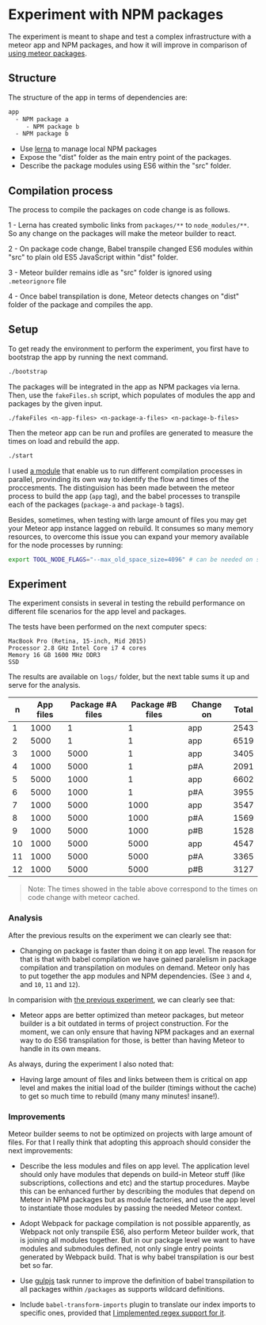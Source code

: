 # Experiment with NPM packages

The experiment is meant to shape and test a complex infrastructure with a meteor app and NPM packages, and how it will improve in comparison of [using meteor packages](../with-meteor-packages/README.md).

## Structure

The structure of the app in terms of dependencies are:

``` bash
app
  - NPM package a
     - NPM package b
  - NPM package b
```

- Use [lerna](https://lernajs.io/) to manage local NPM packages
- Expose the "dist" folder as the main entry point of the packages.
- Describe the package modules using ES6 within the "src" folder.

## Compilation process

The process to compile the packages on code change is as follows.

1 - Lerna has created symbolic links from `packages/**` to `node_modules/**`. So any change on the packages will make the meteor builder to react.

2 - On package code change, Babel transpile changed ES6 modules within "src" to plain old ES5 JavaScript within "dist" folder.

3 - Meteor builder remains idle as "src" folder is ignored using `.meteorignore` file

4 - Once babel transpilation is done, Meteor detects changes on "dist" folder of the package and compiles the app.

## Setup

To get ready the environment to perform the experiment, you first have to bootstrap the app by running the next command.

``` bash
./bootstrap
```

 The packages will be integrated in the app as NPM packages via lerna. Then, use the `fakeFiles.sh` script, which populates of modules the app and packages by the given input.

``` shell
./fakeFiles <n-app-files> <n-package-a-files> <n-package-b-files>
```

Then the meteor app can be run and profiles are generated to measure the times on load and rebuild the app.

``` bash
./start
```

I used [a module](https://www.npmjs.com/package/concurrently) that enable us to run different compilation processes in parallel, provinding its own way to identify the flow and times of the proccesments. The distinguision has been made between the meteor process to build the app (`app` tag), and the babel processes to transpile each of the packages (`package-a` and `package-b` tags).

Besides, sometimes, when testing with large amount of files you may get your Meteor app instance lagged on rebuild. It consumes so many memory resources, to overcome this issue you can expand your memory available for the node processes by running:

``` bash
export TOOL_NODE_FLAGS="--max_old_space_size=4096" # can be needed on secenarios with many files
```

## Experiment

The experiment consists in several in testing the rebuild performance on different file scenarios for the app level and packages.

The tests have been performed on the next computer specs:

``` shell
MacBook Pro (Retina, 15-inch, Mid 2015)
Processor 2.8 GHz Intel Core i7 4 cores
Memory 16 GB 1600 MHz DDR3
SSD
```

The results are available on `logs/` folder, but the next table sums it up and serve for the analysis.

| n  | App files | Package #A files | Package #B files | Change on | Total |
|----|-----------|------------------|------------------|-----------|-------|
| 1  |    1000   |         1        |         1        |    app    | 2543  |
| 2  |    5000   |         1        |         1        |    app    | 6519  |
| 3  |    1000   |       5000       |         1        |    app    | 3405  |
| 4  |    1000   |       5000       |         1        |    p#A    | 2091  |
| 5  |    5000   |       1000       |         1        |    app    | 6602  |
| 6  |    5000   |       1000       |         1        |    p#A    | 3955  |
| 7  |    1000   |       5000       |       1000       |    app    | 3547  |
| 8  |    1000   |       5000       |       1000       |    p#A    | 1569  |
| 9  |    1000   |       5000       |       1000       |    p#B    | 1528  |
| 10 |    1000   |       5000       |       5000       |    app    | 4547  |
| 11 |    1000   |       5000       |       5000       |    p#A    | 3365  |
| 12 |    1000   |       5000       |       5000       |    p#B    | 3127  |

> Note: The times showed in the table above correspond to the times on code change with meteor cached.

### Analysis

After the previous results on the experiment we can clearly see that:

- Changing on package is faster than doing it on app level. The reason for that is that with babel compilation we have gained paralelism in package compilation and transpilation on modules on demand. Meteor only has to put together the app modules and NPM dependencies. (See `3` and `4`, and `10`, `11` and `12`).

In comparision with [the previous experiment](../with-meteor-packages/README.md#Analysis), we can clearly see that:

- Meteor apps are better optimized than meteor packages, but meteor builder is a bit outdated in terms of project construction. For the moment, we can only ensure that having NPM packages and an exernal way to do ES6 transpilation for those, is better than having Meteor to handle in its own means.

As always, during the experiment I also noted that:

- Having large amount of files and links between them is critical on app level and makes the initial load of the builder (timings without the cache) to get so much time to rebuild (many many minutes! insane!).

### Improvements

Meteor builder seems to not be optimized on projects with large amount of files. For that I really think that adopting this approach should consider the next improvements:

- Describe the less modules and files on app level. The application level should only have modules that depends on build-in Meteor stuff (like subscriptions, collections and etc) and the startup procedures. Maybe this can be enhanced further by describing the modules that depend on Meteor in NPM packages but as module factories, and use the app level to instantiate those modules by passing the needed Meteor context.

- Adopt Webpack for package compilation is not possible apparently, as Webpack not only transpile ES6, also perform Meteor builder work, that is joining all modules together. But in our package level we want to have modules and submodules defined, not only single entry points generated by Webpack build. That is why babel transpilation is our best bet so far.

- Use [gulpjs](https://gulpjs.com/) task runner to improve the definition of babel transpilation to all packages within `/packages` as supports wildcard definitions.

- Include `babel-transform-imports` plugin to translate our index imports to specific ones, provided that [I implemented regex support for it](https://bitbucket.org/amctheatres/babel-transform-imports).
